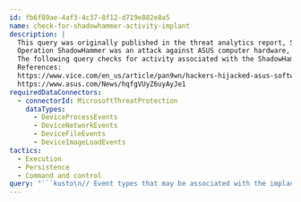 ```yaml
---
id: fb6f89ae-4af3-4c37-8f12-d719e882e8a5
name: check-for-shadowhammer-activity-implant
description: |
  This query was originally published in the threat analytics report, ShadowHammer supply chain attack
  Operation ShadowHammer was an attack against ASUS computer hardware, using the company's own update infrastructure to deliver malware to the company's products. The campaign ran from June to November, 2018. ASUS has since responded with updates that protect their Live Update system, and diagnostic tools to check affected systems.
  The following query checks for activity associated with the ShadowHammer implant or container over the past 30 days.
  References:
  https://www.vice.com/en_us/article/pan9wn/hackers-hijacked-asus-software-updates-to-install-backdoors-on-thousands-of-computers
  https://www.asus.com/News/hqfgVUyZ6uyAyJe1
requiredDataConnectors:
  - connectorId: MicrosoftThreatProtection
    dataTypes:
      - DeviceProcessEvents
      - DeviceNetworkEvents
      - DeviceFileEvents
      - DeviceImageLoadEvents
tactics:
  - Execution
  - Persistence
  - Command and control
query: "```kusto\n// Event types that may be associated with the implant or container\nunion DeviceProcessEvents , DeviceNetworkEvents , DeviceFileEvents , DeviceImageLoadEvents \n| where Timestamp > ago(30d)\n// File SHAs for implant and container\n| where InitiatingProcessSHA1 in(\"e01c1047001206c52c87b8197d772db2a1d3b7b4\",\n\"e005c58331eb7db04782fdf9089111979ce1406f\", \"69c08086c164e58a6d0398b0ffdcb957930b4cf2\")\n```"
---
```


